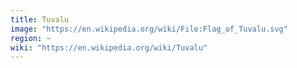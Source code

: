 ```yaml
---
title: Tuvalu
image: "https://en.wikipedia.org/wiki/File:Flag_of_Tuvalu.svg"
region: ~
wiki: "https://en.wikipedia.org/wiki/Tuvalu"
---
```

